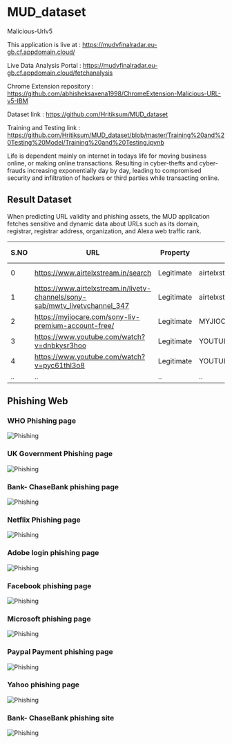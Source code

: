 ﻿# MUD_dataset
Malicious-Urlv5

This application is live at : https://mudvfinalradar.eu-gb.cf.appdomain.cloud/

Live Data Analysis Portal : https://mudvfinalradar.eu-gb.cf.appdomain.cloud/fetchanalysis

Chrome Extension repository : https://github.com/abhisheksaxena1998/ChromeExtension-Malicious-URL-v5-IBM

Dataset link : https://github.com/Hritiksum/MUD_dataset

Training and Testing link : https://github.com/Hritiksum/MUD_dataset/blob/master/Training%20and%20Testing%20Model/Training%20and%20Testing.ipynb

Life is dependent mainly on internet in todays life for moving business online, or making online transactions. Resulting in cyber-thefts and cyber-frauds increasing exponentially day by day, leading to compromised security and infiltration of hackers or third parties while transacting online.

## Result Dataset
When predicting URL validity and phishing assets, the MUD application fetches sensitive and dynamic data about URLs such as its domain, registrar, registrar address, organization, and Alexa web traffic rank.

S.NO | URL | Property | Name | Organisation | Address | City | State | Zipcode | Country | E-mails | Domain | Alexa Rank | Registrar | time
------------ | ------------- | ------------- | ------------- | ------------- | ------------- | ------------- | ------------- | ------------- | ------------- | ------------- | ------------- | ------------- | ------------- | -------------
0 | https://www.airtelxstream.in/search | Legitimate | airtelxstream.in | None | None | None | Delhi | None | IN | None | airtelxstream.in | 5793 | GoDaddy.com LLC | 35:42.8
1 | https://www.airtelxstream.in/livetv-channels/sony-sab/mwtv_livetvchannel_347 | Legitimate | airtelxstream.in | None | None | None | Delhi | None | IN | None | airtelxstream.in | 5793 | GoDaddy.com LLC | 43:56.8
2 | https://myjiocare.com/sony-liv-premium-account-free/ | Legitimate | MYJIOCARE.COM | None | india | mumbai | Maharashtra | 421001 | IN | abuse-contact@publicdomainregistry.comnsk.rockstar97@gmail.comabuse@bigrock.com | MYJIOCARE.COM | 2272473 | BigRock Solutions Ltd | 46:49.2
3 | https://www.youtube.com/watch?v=dnbkysr3hoo | Legitimate | YOUTUBE.COMyoutube.com | Google LLC | None | None | CA | None | US | abusecomplaints@markmonitor.comwhoisrequest@markmonitor.com | YOUTUBE.COMyoutube.com | 2 | MarkMonitor Inc. | 49:58.2
4 | https://www.youtube.com/watch?v=pyc61thl3o8 | Legitimate | YOUTUBE.COMyoutube.com | Google LLC | None | None | CA | None | US | busecomplaints@markmonitor.comwhoisrequest@markmonitor.com | YOUTUBE.COMyoutube.com | 2	| MarkMonitor Inc. | 53:08.6
.. | .. | .. | .. | .. | .. | .. | .. | .. | .. | .. | .. | .. | .. | ..

## Phishing Web
### WHO Phishing page
![Phishing](/ResultImg/who_covid19_M.jpg)
### UK Government Phishing page
![Phishing](/ResultImg/gov.uk_M.png)
### Bank- ChaseBank phishing page
![Phishing](/ResultImg/ChaseBank_M.png)
### Netflix Phishing page
![Phishing](/ResultImg/Netflix_M.png)
### Adobe login phishing page
![Phishing](/ResultImg/Adobe_M.png)
### Facebook phishing page
![Phishing](/ResultImg/fb_M.png)
### Microsoft phishing page
![Phishing](/ResultImg/Microsoft_M.png)
### Paypal Payment phishing page
![Phishing](/ResultImg/paypal_M.png)
### Yahoo phishing page
![Phishing](/ResultImg/yahoo_M.png)
### Bank- ChaseBank phishing site
![Phishing](/ResultImg/ChaseBank_M.png)
